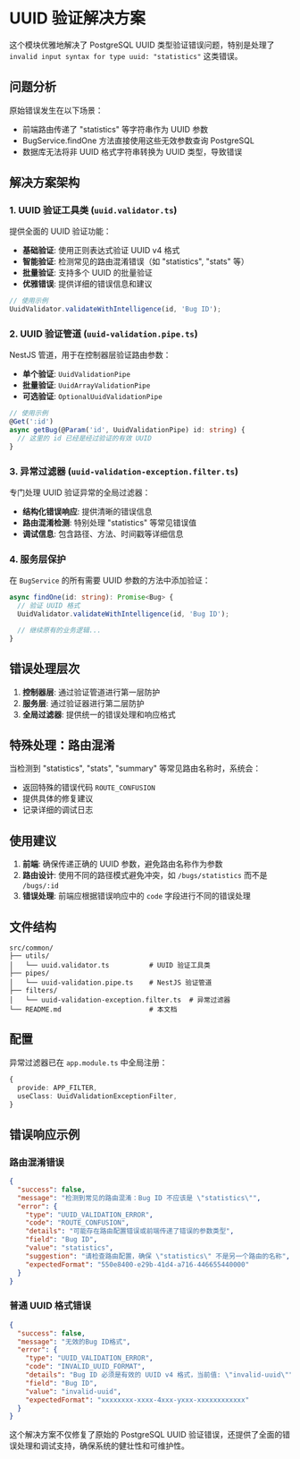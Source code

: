 # UUID 验证解决方案

这个模块优雅地解决了 PostgreSQL UUID 类型验证错误问题，特别是处理了 `invalid input syntax for type uuid: "statistics"` 这类错误。

## 问题分析

原始错误发生在以下场景：
- 前端路由传递了 "statistics" 等字符串作为 UUID 参数
- BugService.findOne 方法直接使用这些无效参数查询 PostgreSQL
- 数据库无法将非 UUID 格式字符串转换为 UUID 类型，导致错误

## 解决方案架构

### 1. UUID 验证工具类 (`uuid.validator.ts`)

提供全面的 UUID 验证功能：
- **基础验证**: 使用正则表达式验证 UUID v4 格式
- **智能验证**: 检测常见的路由混淆错误（如 "statistics", "stats" 等）
- **批量验证**: 支持多个 UUID 的批量验证
- **优雅错误**: 提供详细的错误信息和建议

```typescript
// 使用示例
UuidValidator.validateWithIntelligence(id, 'Bug ID');
```

### 2. UUID 验证管道 (`uuid-validation.pipe.ts`)

NestJS 管道，用于在控制器层验证路由参数：
- **单个验证**: `UuidValidationPipe`
- **批量验证**: `UuidArrayValidationPipe`
- **可选验证**: `OptionalUuidValidationPipe`

```typescript
// 使用示例
@Get(':id')
async getBug(@Param('id', UuidValidationPipe) id: string) {
  // 这里的 id 已经是经过验证的有效 UUID
}
```

### 3. 异常过滤器 (`uuid-validation-exception.filter.ts`)

专门处理 UUID 验证异常的全局过滤器：
- **结构化错误响应**: 提供清晰的错误信息
- **路由混淆检测**: 特别处理 "statistics" 等常见错误值
- **调试信息**: 包含路径、方法、时间戳等详细信息

### 4. 服务层保护

在 `BugService` 的所有需要 UUID 参数的方法中添加验证：
```typescript
async findOne(id: string): Promise<Bug> {
  // 验证 UUID 格式
  UuidValidator.validateWithIntelligence(id, 'Bug ID');

  // 继续原有的业务逻辑...
}
```

## 错误处理层次

1. **控制器层**: 通过验证管道进行第一层防护
2. **服务层**: 通过验证器进行第二层防护
3. **全局过滤器**: 提供统一的错误处理和响应格式

## 特殊处理：路由混淆

当检测到 "statistics", "stats", "summary" 等常见路由名称时，系统会：
- 返回特殊的错误代码 `ROUTE_CONFUSION`
- 提供具体的修复建议
- 记录详细的调试日志

## 使用建议

1. **前端**: 确保传递正确的 UUID 参数，避免路由名称作为参数
2. **路由设计**: 使用不同的路径模式避免冲突，如 `/bugs/statistics` 而不是 `/bugs/:id`
3. **错误处理**: 前端应根据错误响应中的 `code` 字段进行不同的错误处理

## 文件结构

```
src/common/
├── utils/
│   └── uuid.validator.ts          # UUID 验证工具类
├── pipes/
│   └── uuid-validation.pipe.ts    # NestJS 验证管道
├── filters/
│   └── uuid-validation-exception.filter.ts  # 异常过滤器
└── README.md                      # 本文档
```

## 配置

异常过滤器已在 `app.module.ts` 中全局注册：
```typescript
{
  provide: APP_FILTER,
  useClass: UuidValidationExceptionFilter,
}
```

## 错误响应示例

### 路由混淆错误
```json
{
  "success": false,
  "message": "检测到常见的路由混淆：Bug ID 不应该是 \"statistics\"",
  "error": {
    "type": "UUID_VALIDATION_ERROR",
    "code": "ROUTE_CONFUSION",
    "details": "可能存在路由配置错误或前端传递了错误的参数类型",
    "field": "Bug ID",
    "value": "statistics",
    "suggestion": "请检查路由配置，确保 \"statistics\" 不是另一个路由的名称",
    "expectedFormat": "550e8400-e29b-41d4-a716-446655440000"
  }
}
```

### 普通 UUID 格式错误
```json
{
  "success": false,
  "message": "无效的Bug ID格式",
  "error": {
    "type": "UUID_VALIDATION_ERROR",
    "code": "INVALID_UUID_FORMAT",
    "details": "Bug ID 必须是有效的 UUID v4 格式，当前值: \"invalid-uuid\"",
    "field": "Bug ID",
    "value": "invalid-uuid",
    "expectedFormat": "xxxxxxxx-xxxx-4xxx-yxxx-xxxxxxxxxxxx"
  }
}
```

这个解决方案不仅修复了原始的 PostgreSQL UUID 验证错误，还提供了全面的错误处理和调试支持，确保系统的健壮性和可维护性。